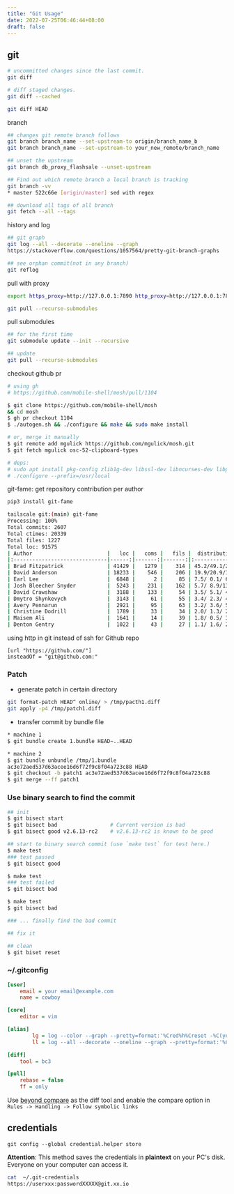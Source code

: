 ```yaml
---
title: "Git Usage"
date: 2022-07-25T06:46:44+08:00
draft: false
---
```



## git
```bash
# uncommitted changes since the last commit.
git diff

# diff staged changes.
git diff --cached

git diff HEAD
```

branch
```bash
## changes git remote branch follows
git branch branch_name --set-upstream-to origin/branch_name_b
git branch branch_name --set-upstream-to your_new_remote/branch_name

## unset the upstream
git branch db_proxy_flashsale --unset-upstream

## Find out which remote branch a local branch is tracking
git branch -vv
* master 522c66e [origin/master] sed with regex

## download all tags of all branch
git fetch --all --tags
```

history and log
```bash
## git graph
git log --all --decorate --oneline --graph
https://stackoverflow.com/questions/1057564/pretty-git-branch-graphs

## see orphan commit(not in any branch)
git reflog
```

pull with proxy
```bash
export https_proxy=http://127.0.0.1:7890 http_proxy=http://127.0.0.1:7890 all_proxy=socks5://127.0.0.1:7890

git pull --recurse-submodules
```

pull submodules
```bash
## for the first time
git submodule update --init --recursive

## update
git pull --recurse-submodules
```

checkout github pr
```bash
# using gh
# https://github.com/mobile-shell/mosh/pull/1104

$ git clone https://github.com/mobile-shell/mosh
&& cd mosh
$ gh pr checkout 1104
$ ./autogen.sh && ./configure && make && sudo make install

# or, merge it manually
$ git remote add mgulick https://github.com/mgulick/mosh.git
$ git fetch mgulick osc-52-clipboard-types

# deps:
# sudo apt install pkg-config zlib1g-dev libssl-dev libncurses-dev libprotoc-dev protobuf-compiler libprotobuf-c-dev
# ./configure --prefix=/usr/local
```

git-fame: get repository contribution per author
```bash
pip3 install git-fame

tailscale git:(main) git-fame
Processing: 100%
Total commits: 2607
Total ctimes: 20339
Total files: 1227
Total loc: 91575
| Author                        |   loc |   coms |   fils |  distribution   |
|:------------------------------|------:|-------:|-------:|:----------------|
| Brad Fitzpatrick              | 41429 |   1279 |    314 | 45.2/49.1/25.6  |
| David Anderson                | 18233 |    546 |    206 | 19.9/20.9/16.8  |
| Earl Lee                      |  6848 |      2 |     85 | 7.5/ 0.1/ 6.9   |
| Josh Bleecher Snyder          |  5243 |    231 |    162 | 5.7/ 8.9/13.2   |
| David Crawshaw                |  3188 |    133 |     54 | 3.5/ 5.1/ 4.4   |
| Dmytro Shynkevych             |  3143 |     61 |     55 | 3.4/ 2.3/ 4.5   |
| Avery Pennarun                |  2921 |     95 |     63 | 3.2/ 3.6/ 5.1   |
| Christine Dodrill             |  1789 |     33 |     34 | 2.0/ 1.3/ 2.8   |
| Maisem Ali                    |  1641 |     14 |     39 | 1.8/ 0.5/ 3.2   |
| Denton Gentry                 |  1022 |     43 |     27 | 1.1/ 1.6/ 2.2   |

```

using http in git instead of ssh for Github repo
```code
[url "https://github.com/"]
insteadOf = "git@github.com:"
```


### Patch

* generate patch in certain directory
```bash
git format-patch HEAD^ online/ > /tmp/pacth1.diff
git apply -p4 /tmp/patch1.diff
```

* transfer commit by bundle file
```bash
* machine 1
$ git bundle create 1.bundle HEAD~..HEAD

* machine 2
$ git bundle unbundle /tmp/1.bundle
ac3e72aed537d63acee16d6f72f9c8f04a723c88 HEAD
$ git checkout -b patch1 ac3e72aed537d63acee16d6f72f9c8f04a723c88
$ git merge --ff patch1
```
### Use binary search to find the commit
```bash
## init
$ git bisect start
$ git bisect bad                 # Current version is bad
$ git bisect good v2.6.13-rc2    # v2.6.13-rc2 is known to be good

## start to binary search commit (use `make test` for test here.)
$ make test
### test passed
$ git bisect good

$ make test
### test failed
$ git bisect bad

$ make test
$ git bisect bad

### ... finally find the bad commit

## fix it

## clean
$ git biset reset
```

### ~/.gitconfig

```ini
[user]
	email = your email@example.com
	name = cowboy

[core]
	editor = vim

[alias]
        lg = log --color --graph --pretty=format:'%Cred%h%Creset -%C(yellow)%d%Creset %s %Cgreen(%cd) %C(bold blue)<%an>%Creset' --abbrev-commit --date=format:'%Y-%m-%d %H:%M' --
        ll = log --all --decorate --oneline --graph --pretty=format:'%Cred%h%Creset -%C(yellow)%d%Creset %s %Cgreen(%cd) %C(bold blue)<%an>%Creset' --abbrev-commit --date=format:'%Y-%m-%d %H:%M'

[diff]
	tool = bc3

[pull]
	rebase = false
	ff = only
```
Use [beyond compare](https://www.scootersoftware.com/) as the diff tool and enable the compare option in `Rules -> Handling -> Follow symbolic links`


## credentials

`git config --global credential.helper store`

**Attention**: This method saves the credentials in **plaintext** on your PC's disk. Everyone on your computer can access it.

```bash
cat  ~/.git-credentials
https://userxxx:passwordXXXXX@git.xx.io
```

